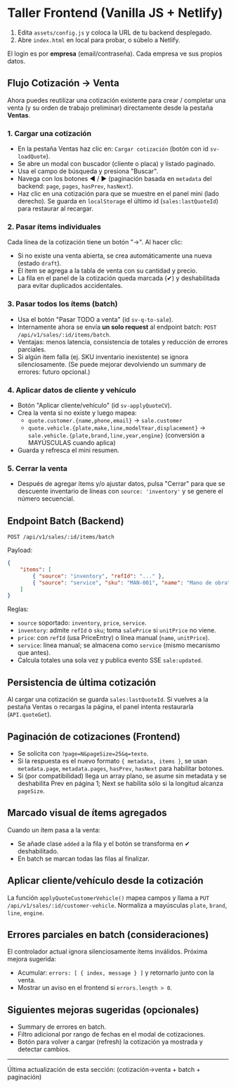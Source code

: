 # Taller Frontend (Vanilla JS + Netlify)

1) Edita `assets/config.js` y coloca la URL de tu backend desplegado.
2) Abre `index.html` en local para probar, o súbelo a Netlify.

El login es por **empresa** (email/contraseña). Cada empresa ve sus propios datos.

## Flujo Cotización → Venta

Ahora puedes reutilizar una cotización existente para crear / completar una venta (y su orden de trabajo preliminar) directamente desde la pestaña **Ventas**.

### 1. Cargar una cotización
- En la pestaña Ventas haz clic en: `Cargar cotización` (botón con id `sv-loadQuote`).
- Se abre un modal con buscador (cliente o placa) y listado paginado.
- Usa el campo de búsqueda y presiona "Buscar".
- Navega con los botones ◀ / ▶ (paginación basada en `metadata` del backend: `page`, `pages`, `hasPrev`, `hasNext`).
- Haz clic en una cotización para que se muestre en el panel mini (lado derecho). Se guarda en `localStorage` el último id (`sales:lastQuoteId`) para restaurar al recargar.

### 2. Pasar ítems individuales
Cada línea de la cotización tiene un botón "→". Al hacer clic:
- Si no existe una venta abierta, se crea automáticamente una nueva (estado `draft`).
- El item se agrega a la tabla de venta con su cantidad y precio.
- La fila en el panel de la cotización queda marcada (✔) y deshabilitada para evitar duplicados accidentales.

### 3. Pasar todos los ítems (batch)
- Usa el botón "Pasar TODO a venta" (id `sv-q-to-sale`).
- Internamente ahora se envía **un solo request** al endpoint batch: `POST /api/v1/sales/:id/items/batch`.
- Ventajas: menos latencia, consistencia de totales y reducción de errores parciales.
- Si algún item falla (ej. SKU inventario inexistente) se ignora silenciosamente. (Se puede mejorar devolviendo un summary de errores: futuro opcional.)

### 4. Aplicar datos de cliente y vehículo
- Botón "Aplicar cliente/vehículo" (id `sv-applyQuoteCV`).
- Crea la venta si no existe y luego mapea:
	- `quote.customer.{name,phone,email}` → `sale.customer`
	- `quote.vehicle.{plate,make,line,modelYear,displacement}` → `sale.vehicle.{plate,brand,line,year,engine}` (conversión a MAYÚSCULAS cuando aplica)
- Guarda y refresca el mini resumen.

### 5. Cerrar la venta
- Después de agregar ítems y/o ajustar datos, pulsa "Cerrar" para que se descuente inventario de líneas con `source: 'inventory'` y se genere el número secuencial.

## Endpoint Batch (Backend)

`POST /api/v1/sales/:id/items/batch`

Payload:
```json
{
	"items": [
		{ "source": "inventory", "refId": "..." },
		{ "source": "service", "sku": "MAN-001", "name": "Mano de obra", "qty": 2, "unitPrice": 50000 }
	]
}
```

Reglas:
- `source` soportado: `inventory`, `price`, `service`.
- `inventory`: admite `refId` o `sku`; toma `salePrice` si `unitPrice` no viene.
- `price`: con `refId` (usa PriceEntry) o línea manual (`name`, `unitPrice`).
- `service`: línea manual; se almacena como `service` (mismo mecanismo que antes).
- Calcula totales una sola vez y publica evento SSE `sale:updated`.

## Persistencia de última cotización
Al cargar una cotización se guarda `sales:lastQuoteId`. Si vuelves a la pestaña Ventas o recargas la página, el panel intenta restaurarla (`API.quoteGet`).

## Paginación de cotizaciones (Frontend)
- Se solicita con `?page=N&pageSize=25&q=texto`.
- Si la respuesta es el nuevo formato `{ metadata, items }`, se usan `metadata.page`, `metadata.pages`, `hasPrev`, `hasNext` para habilitar botones.
- Si (por compatibilidad) llega un array plano, se asume sin metadata y se deshabilita Prev en página 1; Next se habilita sólo si la longitud alcanza `pageSize`.

## Marcado visual de ítems agregados
Cuando un ítem pasa a la venta:
- Se añade clase `added` a la fila y el botón se transforma en ✔ deshabilitado.
- En batch se marcan todas las filas al finalizar.

## Aplicar cliente/vehículo desde la cotización
La función `applyQuoteCustomerVehicle()` mapea campos y llama a `PUT /api/v1/sales/:id/customer-vehicle`. Normaliza a mayúsculas `plate`, `brand`, `line`, `engine`.

## Errores parciales en batch (consideraciones)
El controlador actual ignora silenciosamente ítems inválidos. Próxima mejora sugerida:
- Acumular: `errors: [ { index, message } ]` y retornarlo junto con la venta.
- Mostrar un aviso en el frontend si `errors.length > 0`.

## Siguientes mejoras sugeridas (opcionales)
- Summary de errores en batch.
- Filtro adicional por rango de fechas en el modal de cotizaciones.
- Botón para volver a cargar (refresh) la cotización ya mostrada y detectar cambios.

---
Última actualización de esta sección: (cotización→venta + batch + paginación) 
